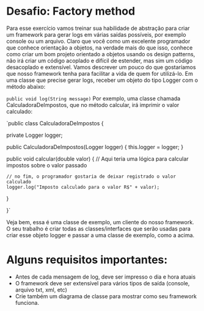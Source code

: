 ﻿#  Desafio: Factory method

Para esse exercício vamos treinar sua habilidade de abstração para criar um framework para gerar logs em várias saídas possíveis, 
por exemplo console ou um arquivo.
Claro que você como um excelente programador que conhece orientação a objetos, na verdade mais do que isso, conhece como criar 
um bom projeto orientado a objetos usando os design patterns, não irá criar um código acoplado e difícil de estender, 
mas sim um código desacoplado e extensível.
Vamos descrever um pouco do que gostaríamos que nosso framework tenha para facilitar a vida de quem for utilizá-lo.
Em uma classe que precise gerar logs, receber um objeto do tipo Logger com o método abaixo:

`public void log(String message)`
Por exemplo, uma classe chamada CalculadoraDeImpostos, que no método calcular, irá imprimir o valor calculado:

`public class CalculadoraDeImpostos {
  
  private Logger logger;

  public CalculadoraDeImpostos(Logger logger) {
    this.logger = logger;
  }
  
  public void calcular(double valor) {
    // Aqui teria uma lógica para calcular impostos sobre o valor passado

    // no fim, o programador gostaria de deixar registrado o valor calculado
    logger.log("Imposto calculado para o valor R$" + valor);
  }

}`

Veja bem, essa é uma classe de exemplo, um cliente do nosso framework. O seu trabalho é criar todas as classes/interfaces que serão usadas para criar esse objeto logger e passar a uma classe de exemplo, como a acima.

Alguns requisitos importantes:
=============================
* Antes de cada mensagem de log, deve ser impresso o dia e hora atuais
* O framework deve ser extensível para vários tipos de saída (console, arquivo txt, xml, etc)
* Crie também um diagrama de classe para mostrar como seu framework funciona.